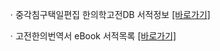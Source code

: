 ㆍ중각침구택일편집 한의학고전DB 서적정보 <a href="https://mediclassics.kr/books/97, target=_blank">[바로가기]</a>

ㆍ고전한의번역서 eBook 서적목록 <a href="https://info.mediclassics.kr/bookshelf/list/eBook/list, target=_blank">[바로가기]</a>
